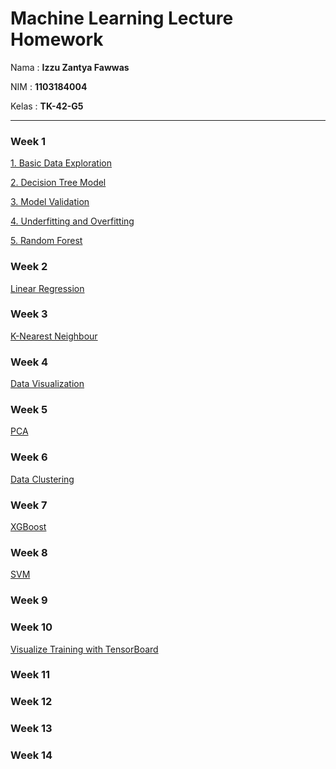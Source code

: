 # Machine Learning Lecture Homework
Nama : **Izzu Zantya Fawwas**

NIM  : **1103184004**

Kelas : **TK-42-G5**
<hr>

### Week 1
[1. Basic Data Exploration](https://www.kaggle.com/izzuzantyaf/exercise-basic-data-exploration)

[2. Decision Tree Model](https://www.kaggle.com/izzuzantyaf/exercise-your-first-machine-learning-model)

[3. Model Validation](https://www.kaggle.com/izzuzantyaf/exercise-model-validation)

[4. Underfitting and Overfitting](https://www.kaggle.com/izzuzantyaf/exercise-underfitting-and-overfitting)

[5. Random Forest](https://www.kaggle.com/izzuzantyaf/exercise-random-forests)

### Week 2
[Linear Regression](https://www.kaggle.com/izzuzantyaf/linear-regression)

### Week 3
[K-Nearest Neighbour](https://www.kaggle.com/izzuzantyaf/k-nearest-neighbor-classifier-to-predict-fruits)

### Week 4
[Data Visualization](https://www.kaggle.com/izzuzantyaf/data-visualization)

### Week 5
[PCA](https://www.kaggle.com/izzuzantyaf/pca-with-iris-datasets)

### Week 6
[Data Clustering](https://www.kaggle.com/izzuzantyaf/mall-customers-clustering-analysis)

### Week 7
[XGBoost](https://www.kaggle.com/izzuzantyaf/xgboost)

### Week 8
[SVM](https://www.kaggle.com/izzuzantyaf/svm-classifier-tutorial)

### Week 9
[]()

### Week 10
[Visualize Training with TensorBoard](https://www.kaggle.com/izzuzantyaf/visualize-training-with-tensorboard)

### Week 11
[]()

### Week 12
[]()

### Week 13
[]()

### Week 14
[]()
